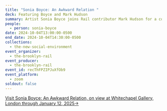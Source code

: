 ```yaml
---
title: "Sonia Boyce: An Awkward Relation "
deck: Featuring Boyce and Mark Hudson
summary: Artist Sonia Boyce joins Rail contributor Mark Hudson for a conversation.
people:
  - person: sonia-boyce
date: 2024-10-04T13:00:00-0500
end_date: 2024-10-04T14:30:00-0500
collections:
  - the-new-social-environment
event_organizer:
  - the-brooklyn-rail
event_producer:
  - the-brooklyn-rail
event_id: recThFPZIPJuXfOb9
event_platform:
  - zoom
soldout: false
---
```

[V﻿isit Sonia Boyce: An Awkward Relation, on view at Whitechapel Gallery, London through January 12, 2025→](https://www.whitechapelgallery.org/exhibitions/sonia-boyce-an-awkward-relation/)